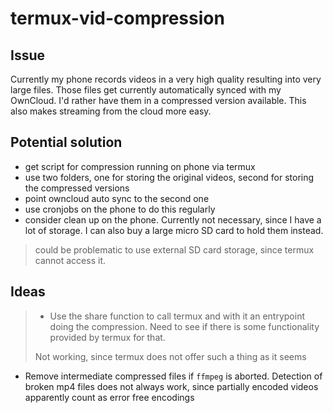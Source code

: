 # termux-vid-compression

## Issue
Currently my phone records videos in a very high quality resulting into very large files. Those files get currently automatically synced with my OwnCloud. 
I'd rather have them in a compressed version available. This also makes streaming from the cloud more easy.

## Potential solution
* get script for compression running on phone via termux
* use two folders, one for storing the original videos, second for storing the compressed versions
* point owncloud auto sync to the second one
* use cronjobs on the phone to do this regularly
* consider clean up on the phone. Currently not necessary, since I have a lot of storage. I can also buy a large micro SD card to hold them instead.
> could be problematic to use external SD card storage, since termux cannot access it.

## Ideas 
> * Use the share function to call termux and with it an entrypoint doing the compression. Need to see if there is some functionality provided by termux for that.
>
> Not working, since termux does not offer such a thing as it seems
* Remove intermediate compressed files if `ffmpeg` is aborted. Detection of broken mp4 files does not always work, since partially encoded videos apparently count as error free encodings
